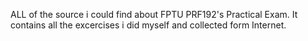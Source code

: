 ALL of the source i could find about FPTU PRF192's Practical Exam.
It contains all the excercises i did myself and collected form Internet.
